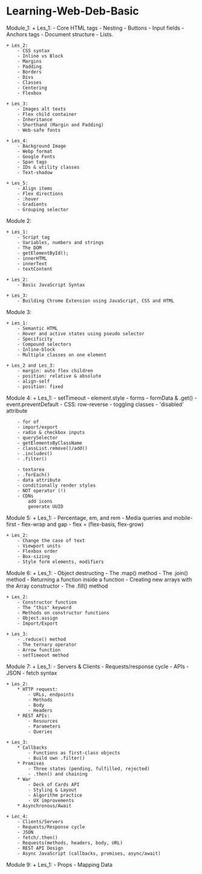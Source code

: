 # Learning-Web-Deb-Basic
Module_1: 
    + Les_1:
        - Core HTML tags
        - Nesting
        - Buttons
        - Input fields
        - Anchors tags
        - Document structure
        - Lists.

    + Les_2: 
        - CSS syntax
        - Inline vs Block
        - Margins
        - Padding
        - Borders
        - Divs
        - Classes
        - Centering
        - Flexbox
    
    + Les_3: 
        - Images alt texts
        - Flex child container
        - Inheritance
        - Shorthand (Margin and Padding)
        - Web-safe fonts
    
    + Les_4: 
        - Background Image
        - Webp format
        - Google Fonts
        - Span tags
        - IDs & utility classes
        - Text-shadow

    + Les_5: 
        - Align items
        - Flex directions
        - :hover
        - Gradients
        - Grouping selector

Module 2:

    + Les_1:
        - Script tag
        - Variables, numbers and strings
        - The DOM
        - getElementById();
        - innerHTML
        - innerText
        - textContent
    
    + Les_2:
        - Basic JavaScript Syntax

    + Les_3:
        - Building Chrome Extension using JavaScript, CSS and HTML

Module 3:

    + Les_1:
        - Semantic HTML
        - Hover and active states using pseudo selector
        - Specificity
        - Compound selectors
        - Inline-block
        - Multiple classes on one element
    
    + Les_2 and Les_3:
        - margin: auto flex children
        - position: relative & absolute
        - align-self
        - position: fixed

Module 4:
    + Les_1:
        - setTimeout
        - element.style
        - forms
        - formData & .get()
        - event.preventDefault
        - CSS: row-reverse
        - toggling classes
        - 'disabled' attribute

        - for of
        - import/export
        - radio & checkbox inputs
        - querySelector
        - getElementsByClassName
        - classList.remove()/add()
        - .includes()
        - .filter()

        - textarea
        - .forEach()
        - data attribute
        - conditionally render styles
        - NOT operator (!)
        - CDNs
            add icons
            generate UUID
Module 5:
    + Les_1:
        - Percentage, em, and rem
        - Media queries and mobile-first
        - flex-wrap and gap
        - flex = (flex-basis, flex-grow)

    + Les_2:
        - Change the case of text
        - Viewport units
        - Flexbox order
        - Box-sizing
        - Style form elements, modifiers

Module 6:
    + Les_1:
        - Object destructing
        - The .map() method
        - The .join() method
        - Returning a function inside a function
        - Creating new arrays with the Array constructor
        - The .fill() method

    + Les_2:
        - Constructor function
        - The "this" keyword
        - Methods on constructor functions
        - Object.assign
        - Import/Export

    + Les_3:
        - .reduce() method
        - The ternary operator
        - Arrow function
        - setTimeout method

Module 7:
    + Les_1:
        - Servers & Clients
        - Requests/response cycle
        - APIs
        - JSON
        - fetch syntax

    + Les_2:
        * HTTP request:
            - URLs, endpoints
            - Methods
            - Body
            - Headers
        * REST APIs:
            - Resources
            - Parameters
            - Queries
    
    + Les_3:
        * Callbacks
            - Functions as first-class objects
            - Build own .filter()
        * Promises
            - Three states (pending, fulfilled, rejected)
            - .then() and chaining
        * War
            - Deck of Cards API
            - Styling & Layout
            - Algorithm practice
            - UX improvements
        * Asynchronous/Await

    + Lec_4:
        - Clients/Servers
        - Requests/Response cycle
        - JSON
        - fetch/.then()
        - Requests(methods, headers, body, URL)
        - REST API Design
        - Async JavaScript (callbacks, promises, async/await)

Module 9: 
    + Les_1:
        - Props
        - Mapping Data